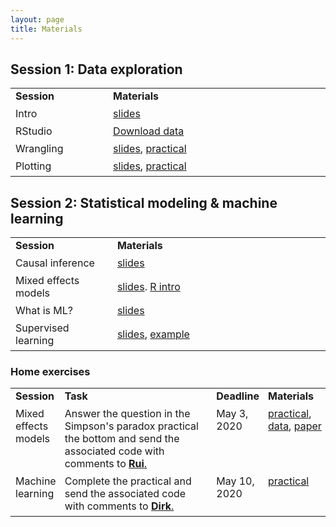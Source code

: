 ```yaml
---
layout: page
title: Materials
---
```


## Session 1: Data exploration

<table cellspacing="0" cellpadding="0">
  <col width="10%">
  <col width="30%">
  <tr>
    <td style="padding-right:6px;padding-bottom:6px"><b>Session</b></td>
    <td style="padding-right:6px;padding-bottom:6px"><b>Materials</b></td>
  </tr>
  <tr>
    <td style="padding-right:6px;padding-bottom:6px">Intro</td>
    <td style="padding-right:6px;padding-bottom:6px">
      <a href="../assets/pdf/dataanalyics_FS2020_session1.pdf">slides</a>
    </td>
  </tr>
  <tr>
    <td style="padding-right:6px;padding-bottom:6px">RStudio</td>
    <td style="padding-right:6px;padding-bottom:6px">
      <a href="https://raw.githubusercontent.com/cdsbasel/dataanalytics_rsessions/master/dataanalytics_data.zip">Download data</a>
    </td>
  </tr>
  <tr>
    <td style="padding-right:6px;padding-bottom:6px">Wrangling</td>
    <td style="padding-right:6px;padding-bottom:6px">
      <a href="https://cdsbasel.github.io/dataanalytics_rsessions/_sessions/Wrangling/Wrangling.html">slides</a>,
      <a href="https://cdsbasel.github.io/dataanalytics_rsessions/_sessions/Wrangling/Wrangling_practical.html">practical</a>
    </td>
  </tr>
  <tr>
    <td style="padding-right:6px;padding-bottom:6px">Plotting</td>
    <td style="padding-right:6px;padding-bottom:6px">
      <a href="https://cdsbasel.github.io/dataanalytics_rsessions/_sessions/Plotting/Plotting.html">slides</a>,
      <a href="https://cdsbasel.github.io/dataanalytics_rsessions/_sessions/Plotting/Plotting_practical.html">practical</a>
    </td>
  </tr>
</table>


## Session 2: Statistical modeling & machine learning

<table cellspacing="0" cellpadding="0">
  <col width="10%">
  <col width="30%">
  <tr>
    <td style="padding-right:6px;padding-bottom:6px"><b>Session</b></td>
    <td style="padding-right:6px;padding-bottom:6px"><b>Materials</b></td>
  </tr>
  <tr>
    <td style="padding-right:6px;padding-bottom:6px">Causal inference</td>
    <td style="padding-right:6px;padding-bottom:6px">
      <a href="https://cdsbasel.github.io/dataanalytics_rsessions/_sessions/CausalInference/causalinference.pdf">slides</a>
    </td>
  </tr>
  <tr>
    <td style="padding-right:6px;padding-bottom:6px">Mixed effects models</td>
    <td style="padding-right:6px;padding-bottom:6px">
      <a href="https://cdsbasel.github.io/dataanalytics_rsessions/_sessions/CausalInference/mixedeffects.pdf">slides</a>.
      <a href="https://cdsbasel.github.io/dataanalytics_rsessions/_sessions/CausalInference/intro_lme4.html">R intro</a>
    </td>
  </tr>
  <tr>
    <td style="padding-right:6px;padding-bottom:6px">What is ML?</td>
    <td style="padding-right:6px;padding-bottom:6px">
      <a href="https://cdsbasel.github.io/dataanalytics_rsessions/_sessions/WhatIsML/WhatIsML.html">slides</a>
    </td>
  </tr>
  <tr>
    <td style="padding-right:6px;padding-bottom:6px">Supervised learning</td>
    <td style="padding-right:6px;padding-bottom:6px">
      <a href="https://cdsbasel.github.io/dataanalytics_rsessions/_sessions/SupervisedLearning/SupervisedLearning.html">slides</a>,
      <a href="https://www.dropbox.com/s/oy1qk6ouduys4r9/SupervisedLearning_example.R?dl=1">example</a>
    </td>
  </tr>
</table>

### Home exercises

<table cellspacing="0" cellpadding="0">
  <col width="15%">
  <col width="50%">
  <col width="10%">
  <col width="20%">
  <tr>
    <td style="padding-right:6px;padding-bottom:6px;vertical-align:top"><b>Session</b></td>
    <td style="padding-right:6px;padding-bottom:6px;vertical-align:top"><b>Task</b></td>
    <td style="padding-right:6px;padding-bottom:6px;vertical-align:top"><b>Deadline</b></td>
    <td style="padding-right:6px;padding-bottom:6px;vertical-align:top"><b>Materials</b></td>
  </tr>
  <tr>
    <td style="padding-right:6px;padding-bottom:6px;vertical-align:top">Mixed effects models</td>
    <td style="padding-right:6px;padding-bottom:6px;vertical-align:top">
      Answer the question in the Simpson's paradox practical the bottom and send the associated code with comments to <a href="mailto:rui.mata@unibas.ch"><b>Rui</b>.</a>
    </td>
    <td style="padding-right:6px;padding-bottom:6px;vertical-align:top">
      May 3, 2020
    </td>
    <td style="padding-right:6px;padding-bottom:6px;vertical-align:top">
      <a href="https://cdsbasel.github.io/dataanalytics_rsessions/_sessions/CausalInference/simpsonsparadox.html">practical</a>,
      <a href="https://cdsbasel.github.io/dataanalytics_rsessions/_sessions/CausalInference/simpson.csv">data</a>,
      <a href="https://cdsbasel.github.io/dataanalytics_rsessions/_sessions/CausalInference/van_de_Pol_2009.pdf">paper</a>      
    </td>
  </tr>
  <tr>
    <td style="padding-right:6px;padding-bottom:6px;vertical-align:top">Machine learning</td>
    <td style="padding-right:6px;padding-bottom:6px;vertical-align:top">
      Complete the practical and send the associated code with comments to <a href="mailto:dirk.wulff@unibas.ch"><b>Dirk</b>.</a>
    </td>
    <td style="padding-right:6px;padding-bottom:6px;vertical-align:top">
      May 10, 2020
    </td>
    <td style="padding-right:6px;padding-bottom:6px;vertical-align:top">
      <a href="https://cdsbasel.github.io/dataanalytics_rsessions/_sessions/SupervisedLearning/SupervisedLearning_practical.html">practical</a>  
    </td>
  </tr>
</table>
